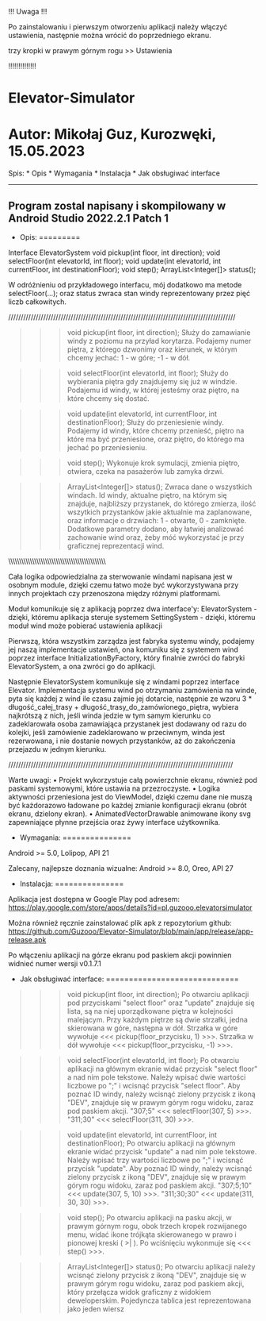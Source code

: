 !!! Uwaga !!!

Po zainstalowaniu i pierwszym otworzeniu aplikacji należy włączyć ustawienia, następnie można wrócić do poprzedniego ekranu.

trzy kropki w prawym górnym rogu >> Ustawienia

!!!!!!!!!!!!!!


# Elevator-Simulator

Autor: Mikołaj Guz,                               Kurozwęki, 15.05.2023
========================================================================

Spis:
    * Opis
    * Wymagania
    * Instalacja
    * Jak obsługiwać interface

------------------------------------------------------------------------
Program zostal napisany i skompilowany w Android Studio 2022.2.1 Patch 1
------------------------------------------------------------------------

* Opis:
=========

Interface ElevatorSystem
    void pickup(int floor, int direction);
    void selectFloor(int elevatorId, int floor);
    void update(int elevatorId, int currentFloor, int destinationFloor);
    void step();
    ArrayList<Integer[]> status();

W odróżnieniu od przykładowego interfacu, mój dodatkowo ma metode selectFloor(...); oraz status zwraca stan windy reprezentowany przez pięć liczb całkowitych.

///////////////////////////////////////////////////////////////////////////////////////////

>>> void pickup(int floor, int direction);
Służy do zamawianie windy z poziomu na przyład korytarza. Podajemy numer piętra, z którego dzwonimy oraz kierunek, w którym chcemy jechać: 1 - w góre; -1 - w dół.
   
>>> void selectFloor(int elevatorId, int floor);
Służy do wybierania piętra gdy znajdujemy się już w windzie. Podajemu id windy, w której jesteśmy oraz piętro, na które chcemy się dostać.

>>> void update(int elevatorId, int currentFloor, int destinationFloor);
Służy do przeniesienie windy. Podajemy id windy, które chcemy przenieść, piętro na które ma być przeniesione, oraz piętro, do którego ma jechać po przeniesieniu.

>>> void step();
Wykonuje krok symulacji, zmienia piętro, otwiera, czeka na pasażerów lub zamyka drzwi.

>>> ArrayList<Integer[]> status();
Zwraca dane o wszystkich windach. Id windy, aktualne piętro, na którym się znajduje, najbliższy przystanek, do którego zmierza, ilość wszytkich przystanków jakie aktualnie ma zaplanowane, oraz informacje o drzwiach: 1 - otwarte, 0 - zamknięte.
Dodatkowe parametry dodano, aby łatwiej analizować zachowanie wind oraz, żeby móć wykorzystać je przy graficznej reprezentacji wind.

\\\\\\\\\\\\\\\\\\\\\\\\\\\\\\\\\\\\\\\\\\\\\\\\\\\\\\\\\\\\\\\\\\\\\\\\\\\\\\\\\\\\\\\\\

Cała logika odpowiedzialna za sterwowanie windami napisana jest w osobnym module, dzięki czemu łatwo może być wykorzystywana przy innych projektach czy przenoszona między różnymi platformami.

Moduł komunikuje się z aplikacją poprzez dwa interface'y:
ElevatorSystem - dzięki, któremu aplikacja steruje systemem
SettingSystem - dzięki, któremu moduł wind może pobierać ustawienia aplikacji

Pierwszą, która wszystkim zarządza jest fabryka systemu windy, podajemy jej naszą implementacje ustawień, ona komuniku się z systemem wind poprzez interface InitializationByFactory, który finalnie zwróci do fabryki ElevatorSystem, a ona zwróci go do aplikacji.

Następnie ElevatorSystem komunikuje się z windami poprzez interface Elevator. Implementacja systemu wind po otrzymaniu zamówienia na winde, pyta się każdej z wind ile czasu zajmie jej dotarcie, następnie ze wzoru 3 * długość_całej_trasy + długość_trasy_do_zamówionego_piętra, wybiera najkrótszą z nich, jeśli winda jedzie w tym samym kierunku co zadeklarowała osoba zamawiająca przystanek jest dodawany od razu do kolejki, jeśli zamówienie zadeklarowano w przeciwnym, winda jest rezerwowana, i nie dostanie nowych przystanków, aż do zakończenia przejazdu w jednym kierunku.

//////////////////////////////////////////////////////////////////////////////////////////

Warte uwagi:
• Projekt wykorzystuje całą powierzchnie ekranu, również pod paskami systemowymi, które ustawia na przezroczyste.
• Logika aktywności przeniesiona jest do ViewModel, dzięki czemu dane nie muszą być każdorazowo ładowane po każdej zmianie konfiguracji ekranu (obrót ekranu, dzielony ekran).
• AnimatedVectorDrawable animowane ikony svg zapewniające płynne przejścia oraz żywy interface użytkownika.


* Wymagania:
===============

Android >= 5.0, Lolipop, API 21

Zalecany, najlepsze doznania wizualne:
Android >= 8.0, Oreo, API 27



* Instalacja:
===============

Aplikacja jest dostępna w Google Play pod adresem:
https://play.google.com/store/apps/details?id=pl.guzooo.elevatorsimulator

Można również ręcznie zainstalować plik apk z repozytorium github:
https://github.com/Guzooo/Elevator-Simulator/blob/main/app/release/app-release.apk


Po włączeniu aplikacji na górze ekranu pod paskiem akcji powinnien widnieć numer wersji v0.1.7.1



* Jak obsługiwać interface:
=============================

>>> void pickup(int floor, int direction);
        Po otwarciu aplikacji pod przyciskami "select floor" oraz "update" znajduje się lista, są na niej uporządkowane piętra w kolejności malejącym. Przy każdym piętrze są dwie strzałki, jedna skierowana w góre, następna w dół. 
        Strzałka w góre wywołuje <<< pickup(floor_przycisku, 1) >>>.
        Strzałka w dół wywołuje <<< pickup(floor_przycisku, -1) >>>.


>>> void selectFloor(int elevatorId, int floor);
        Po otwarciu aplikacji na głównym ekranie widać przycisk "select floor" a nad nim pole tekstowe. Należy wpisać dwie wartości liczbowe po ";" i wcisnąć przycisk "select floor".
        Aby poznać ID windy, należy wcisnąć zielony przycisk z ikoną "DEV", znajduje się w prawym górym rogu widoku, zaraz pod paskiem akcji.
        "307;5" <<< selectFloor(307, 5) >>>.
        "311;30" <<< selectFloor(311, 30) >>>.


>>> void update(int elevatorId, int currentFloor, int destinationFloor);
        Po otwarciu aplikacji na głównym ekranie widać przycisk "update" a nad nim pole tekstowe. Należy wpisać trzy wartości liczbowe po ";" i wcisnąć przycisk "update".
        Aby poznać ID windy, należy wcisnąć zielony przycisk z ikoną "DEV", znajduje się w prawym górym rogu widoku, zaraz pod paskiem akcji.
        "307;5;10" <<< update(307, 5, 10) >>>.
        "311;30;30" <<< update(311, 30, 30) >>>.

>>> void step();
        Po otwarciu aplikacji na pasku akcji, w prawym górnym rogu, obok trzech kropek rozwijanego menu, widać ikone trójkąta skierowanego w prawo i pionowej kreski ( >| ).
        Po wciśnięciu wykonmuje się <<< step() >>>.

>>> ArrayList<Integer[]> status();
        Po otwarciu aplikacji należy wcisnąć zielony przycisk z ikoną "DEV", znajduje się w prawym górym rogu widoku, zaraz pod paskiem akcji, który przełącza widok graficzny z widokiem deweloperskim.
        Pojedyncza tablica jest reprezentowana jako jeden wiersz
